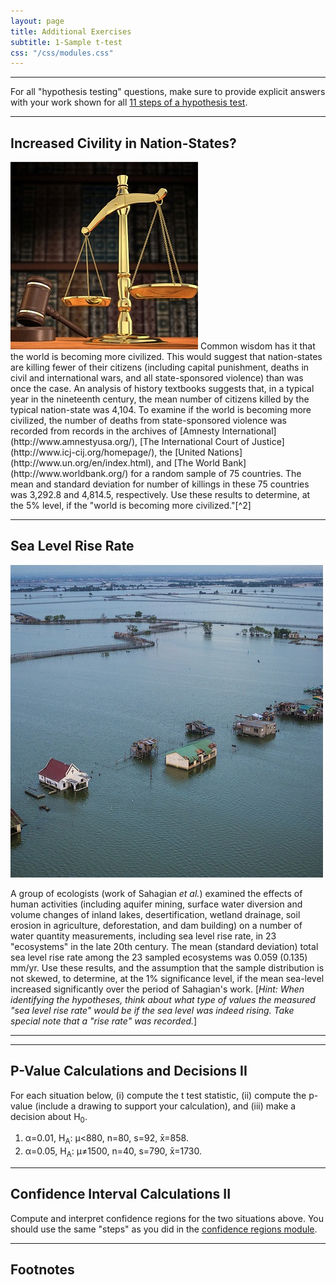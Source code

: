 ```yaml
---
layout: page
title: Additional Exercises
subtitle: 1-Sample t-test
css: "/css/modules.css"
---
```


----

<div class="alert alert-success">For all "hypothesis testing" questions, make sure to provide explicit answers with your work shown for all <a href="../11-steps">11 steps of a hypothesis test</a>.
</div>

----

## Increased Civility in Nation-States?
<img src="zimgs/scales-of-justice.jpg" alt="Scales of Justice" class="img-right">
Common wisdom has it that the world is becoming more civilized.  This would suggest that nation-states are killing fewer of their citizens (including capital punishment, deaths in civil and international wars, and all state-sponsored violence) than was once the case.  An analysis of history textbooks suggests that, in a typical year in the nineteenth century, the mean number of citizens killed by the typical nation-state was 4,104.  To examine if the world is becoming more civilized, the number of deaths from state-sponsored violence was recorded from records in the archives of [Amnesty International](http://www.amnestyusa.org/), [The International Court of Justice](http://www.icj-cij.org/homepage/), the [United Nations](http://www.un.org/en/index.html), and [The World Bank](http://www.worldbank.org/) for a random sample of 75 countries.  The mean and standard deviation for number of killings in these 75 countries was 3,292.8 and 4,814.5, respectively.  Use these results to determine, at the 5% level, if the "world is becoming more civilized."[^2]

----

## Sea Level Rise Rate
<img src="zimgs/sea-level-rise.jpg" alt="Sea Level Rise" class="img-right">

A group of ecologists (work of Sahagian *et al.*) examined the effects of human activities (including aquifer mining, surface water diversion and volume changes of inland lakes, desertification, wetland drainage, soil erosion in agriculture, deforestation, and dam building) on a number of water quantity measurements, including sea level rise rate, in 23 "ecosystems" in the late 20th century. The mean (standard deviation) total sea level rise rate among the 23 sampled ecosystems was 0.059 (0.135) mm/yr. Use these results, and the assumption that the sample distribution is not skewed, to determine, at the 1% significance level, if the mean sea-level increased significantly over the period of Sahagian's work. [*Hint: When identifying the hypotheses, think about what type of values the measured "sea level rise rate" would be if the sea level was indeed rising. Take special note that a "rise rate" was recorded.*]

----

----

## P-Value Calculations and Decisions II

For each situation below, (i) compute the t test statistic, (ii) compute the p-value (include a drawing to support your calculation), and (iii) make a decision about H<sub>0</sub>.

1. &alpha;=0.01, H<sub>A</sub>: &mu;<880, n=80, s=92, x&#772;=858.
1. &alpha;=0.05, H<sub>A</sub>: &mu;&ne;1500, n=40, s=790, x&#772;=1730.

----

## Confidence Interval Calculations II

Compute and interpret confidence regions for the two situations above. You should use the same "steps" as you did in the [confidence regions module](ConfRegions_CE2).

----

## Footnotes

[^2]: This exercise was modified [from here](http://www.shortell.org/book/chap12.html).
